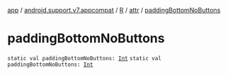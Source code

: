 [app](../../../index.md) / [android.support.v7.appcompat](../../index.md) / [R](../index.md) / [attr](index.md) / [paddingBottomNoButtons](.)

# paddingBottomNoButtons

`static val paddingBottomNoButtons: `[`Int`](https://kotlinlang.org/api/latest/jvm/stdlib/kotlin/-int/index.html)
`static val paddingBottomNoButtons: `[`Int`](https://kotlinlang.org/api/latest/jvm/stdlib/kotlin/-int/index.html)